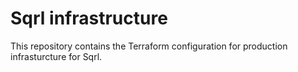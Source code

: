 # Sqrl infrastructure

This repository contains the Terraform configuration for production infrasturcture for Sqrl.